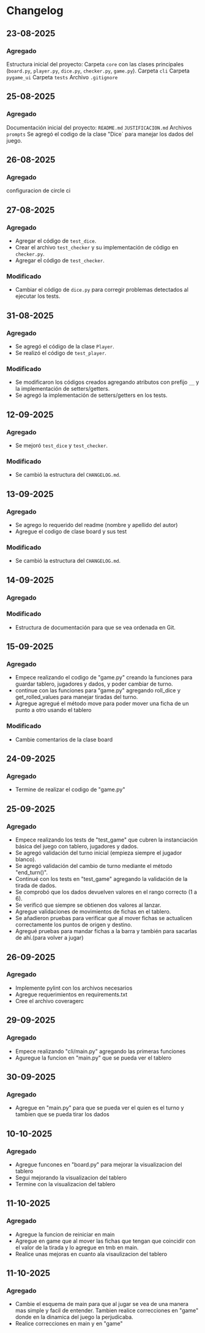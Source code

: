 # Changelog

## 23-08-2025
### Agregado
Estructura inicial del proyecto:
  Carpeta `core` con las clases principales (`board.py`, `player.py`, `dice.py`, `checker.py`, `game.py`).
  Carpeta `cli` 
  Carpeta `pygame_ui` 
  Carpeta `tests` 
  Archivo `.gitignore` 


## 25-08-2025
### Agregado
Documentación inicial del proyecto:
   `README.md`
   `JUSTIFICACION.md`
    Archivos `prompts`
Se agregó el codigo de la clase "Dice` para manejar los dados del juego.

## 26-08-2025
### Agregado
configuracion de circle ci 

## 27-08-2025
### Agregado
- Agregar el código de `test_dice`.  
- Crear el archivo `test_checker` y su implementación de código en `checker.py`.  
- Agregar el código de `test_checker`.  

### Modificado
- Cambiar el código de `dice.py` para corregir problemas detectados al ejecutar los tests.

## 31-08-2025
### Agregado
- Se agregó el código de la clase `Player`.
- Se realizó el código de `test_player`.

### Modificado
- Se modificaron los códigos creados agregando atributos con prefijo `__` y la implementación de setters/getters.
- Se agregó la implementación de setters/getters en los tests.

## 12-09-2025
### Agregado
- Se mejoró `test_dice` y `test_checker`.

### Modificado
- Se cambió la estructura del `CHANGELOG.md`.

## 13-09-2025
### Agregado 
- Se agrego lo requerido del readme (nombre y apellido del autor) 
- Agregue el codigo de clase board y sus test 

### Modificado
- Se cambió la estructura del `CHANGELOG.md`. 

## 14-09-2025
### Agregado 

### Modificado 
- Estructura de documentación para que se vea ordenada en Git. 

## 15-09-2025
### Agregado 
- Empece realizando el codigo de "game.py" creando la funciones para guardar tablero, jugadores y dados, y poder cambiar de turno.
- continue con las funciones para "game.py" agregando roll_dice y get_rolled_values para manejar tiradas del turno.
- Agregue agregué el método move para poder mover una ficha de un punto a otro usando el tablero 
### Modificado 
- Cambie comentarios de la clase board 

## 24-09-2025
### Agregado 
- Termine de realizar el codigo de "game.py" 

## 25-09-2025
### Agregado 
- Empece realizando los tests de "test_game" que cubren la instanciación básica del juego con tablero, jugadores y dados.
- Se agregó validación del turno inicial (empieza siempre el jugador blanco).
- Se agregó validación del cambio de turno mediante el método "end_turn()". 
- Continué con los tests en "test_game" agregando la validación de la tirada de dados.
- Se comprobó que los dados devuelven valores en el rango correcto (1 a 6).
- Se verificó que siempre se obtienen dos valores al lanzar. 
- Agregue validaciones de movimientos de fichas en el tablero.
- Se añadieron pruebas para verificar que al mover fichas se actualicen correctamente los puntos de origen y destino.
- Agregué pruebas para mandar fichas a la barra y también para sacarlas de ahí.(para volver a jugar)

## 26-09-2025
### Agregado 
- Implemente pylint con los archivos necesarios 
- Agregue requerimientos en requirements.txt 
- Cree el archivo coveragerc 

## 29-09-2025
### Agregado 
- Empece realizando "cli/main.py" agregando las primeras funciones 
- Aguregue la funcion en "main.py" que se pueda ver el tablero 
 
## 30-09-2025
### Agregado 
- Agregue en "main.py" para que se pueda ver el quien es el turno y tambien que se pueda tirar los dados 


## 10-10-2025
### Agregado 
- Agregue funcones en "board.py" para mejorar la visualizacion del tablero 
- Segui mejorando la visualizacion del tablero 
- Termine con la visualizacion del tablero 

## 11-10-2025
### Agregado 
- Agregue la funcion de reiniciar en main 
- Agregue en game que al mover las fichas que tengan que coincidir con el valor de la tirada y lo agregue en tmb en main. 
- Realice unas mejoras en cuanto ala visaulizacion del tablero 

## 11-10-2025
### Agregado 
- Cambie el esquema de main para que al jugar se vea de una manera mas simple y facil de entender. Tambien realice correcciones en "game" donde en la dinamica del juego la perjudicaba. 
- Realice correcciones en main y en "game" 